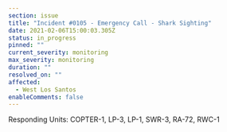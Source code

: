 ```yaml
---
section: issue
title: "Incident #0105 - Emergency Call - Shark Sighting"
date: 2021-02-06T15:00:03.305Z
status: in_progress
pinned: ""
current_severity: monitoring
max_severity: monitoring
duration: ""
resolved_on: ""
affected:
  - West Los Santos
enableComments: false
---
```

Responding Units: COPTER-1, LP-3, LP-1, SWR-3, RA-72, RWC-1
